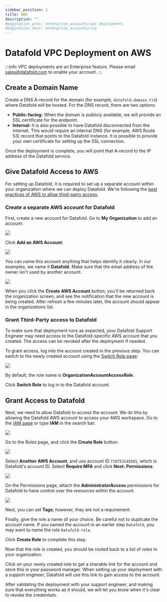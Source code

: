 ```yaml
---
sidebar_position: 1
title: AWS
description: ""
#pagination_prev: enterprise_accounts/vpc_deployments
#pagination_next: enterprise_accounts/sso
---
```

# Datafold VPC Deployment on AWS
:::info
VPC deployments are an Enterprise feature. Please email [sales@datafold.com](mailto:sales@datafold.com) to enable your account. 
:::

## Create a Domain Name

Create a DNS A-record for the domain (for example, `datafold.domain.tld`) where Datafold will be hosted. For the DNS record, there are two options:

* **Public-facing:** When the domain is publicly available, we will provide an SSL certificate for the endpoint.
* **Internal:** It is also possible to have Datafold disconnected from the internet. This would require an internal DNS (for example, AWS Route 53) record that points to the Datafold instance. It is possible to provide your own certificate for setting up the SSL connection.

Once the deployment is complete, you will point that A-record to the IP address of the Datafold service.

## Give Datafold Access to AWS

For setting up Datafold, it is required to set up a separate account within your organization where we can deploy Datafold. We're following the [best practices of AWS to allow third-party access](https://docs.aws.amazon.com/IAM/latest/UserGuide/id\_roles\_common-scenarios\_third-party.html).

### Create a separate AWS account for Datafold

First, create a new account for Datafold. Go to **My Organization** to add an account:

![](/img/onprem_aws_landing.png)

Click **Add an AWS Account**:

![](/img/onprem_aws_add_account.png)

You can name this account anything that helps identify it clearly. In our examples, we name it **Datafold**. Make sure that the email address of the owner isn't used by another account.

![](/img/onprem_aws_account.png)


When you click the **Create AWS Account** button, you'll be returned back the organization screen, and see the notification that the new account is being created. After refresh a few minutes later, the account should appear in the organizations list.

### Grant Third-Party access to Datafold

To make sure that deployment runs as expected, your Datafold Support Engineer may need access to the Datafold-specific AWS account that you created. The access can be revoked after the deployment if needed. 

To grant access, log into the account created in the previous step. You can switch to the newly created account using the [Switch Role page](https://signin.aws.amazon.com/switchrole):

![](/img/onprem_aws_switch_role.png)

By default, the role name is **OrganizationAccountAccessRole**.

Click **Switch Role** to log in to the Datafold account.

## Grant Access to Datafold

Next, we need to allow Datafold to access the account. We do this by allowing the Datafold AWS account to access your AWS workspace. Go to the [IAM page](https://console.aws.amazon.com/iam/home) or type **IAM** in the search bar:

![](/img/onprem_aws_iam.png)

Go to the Roles page, and click the **Create Role** button:

![](/img/onprem_aws_create_role.png)

Select **Another AWS Account**, and use account ID `710753145501`, which is Datafold's account ID. Select **Require MFA** and click **Next: Permissions**.

![](/img/onprem_aws_role_config.png)

On the Permissions page, attach the **AdministratorAccess** permissions for Datafold to have control over the resources within the account.

![](/img/onprem_aws_role_permissions.png)

Next, you can set **Tags**; however, they are not a requirement.

Finally, give the role a name of your choice. Be careful not to duplicate the account name. If you named the account in an earlier step `Datafold`, you may want to name the role `Datafold-role`.

Click **Create Role** to complete this step. 

Now that the role is created, you should be routed back to a list of roles in your organization. 

Click on your newly created role to get a sharable link for the account and store this in your password manager. When setting up your deployment with a support engineer, Datafold will use this link to gain access to the account. 

After validating the deployment with your support engineer, and making sure that everything works as it should, we will let you know when it's clear to revoke the credentials.
